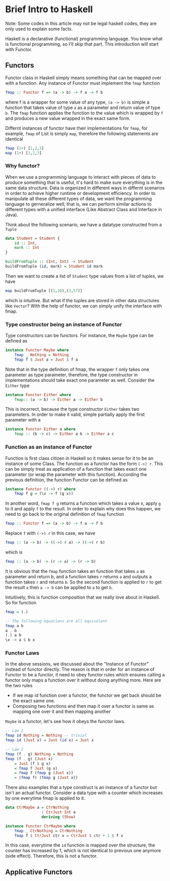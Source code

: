 # Brief Intro to Haskell
Note: Some codes in this article may not be legal haskell codes, they are only used to explain some facts.

Haskell is a declarative (functional) programming language. You know what is functional programming, so I'll skip that part. This introduction will start with Functor.

## Functors
Functor class in Haskell simply means something that can be mapped over with a function. Any instance of Functor must implement the `fmap` function
```haskell
fmap :: Functor f => (a -> b) -> f a -> f b
``` 
where f is a wrapper for some value of any type, `(a -> b)` is simple a function that takes value of type `a` as a parameter and return value of type `b`. The `fmap` function applies the function to the value which is wrapped by `f` and produces a new value wrapped in the exact same form.

Differnt instances of functor have their implementations for `fmap`, for example, `fmap` of List is simply `map`, therefore the following statements are identical
```haskell
fmap (1+) [1,2,3]
map (1+) [1,2,3]
```

### Why functor? 
When we use a programming language to interact with pieces of data to produce something that is useful, it's hard to make sure everything is in the same data structure. Data is organized in different ways in differnt scenarios in order to achieve higher runtime or development efficiency. In order to manipulate all these different types of data, we want the programming language to gerneralize well, that is, we can perform similar actions to different types with a unified interface (Like Abstract Class and  Interface in Java). 

Think about the following scenario, we have a datatype constructed from a `Tuple`

```haskell
data Student = Student {
    id :: Int,
    mark :: Int
}

buildFromTuple :: (Int, Int) -> Student
buildFromTuple (id, mark) = Student id mark
```

Then we want to create a list of `Student` type values from a list of tuples, we have

```haskell
map buildFromTuple [(1,20),(2,57)]
```
which is intuitive. But what if the tuples are stored in other data structures like `Vector`? With the help of functor, we can simply unify the interface with fmap.


### Type constructor being an instance of Functor
Type constructors can be functors. For instance, the `Maybe` type can be defined as 
```haskell
instance Functor Maybe where
    fmap _ Nothing = Nothing
    fmap f $ Just a = Just $ f a
```
Note that in the type definition of fmap, the wrapper `f` only takes one parameter as type parameter, therefore, the type constructor in implementations should take exact one parameter as well. Consider the `Either` type 
```haskell
instance Functor Either where
    fmap:: (a -> b) -> Either a -> Either b
```
This is incorrect, because the type constructor `Either` takes two parameters. In order to make it valid, simple partially apply the first parameter with a
```haskell
instance Functor Either a where
    fmap :: (b -> c) -> Either a b -> Either a c 
```

### Function as an instance of Functor
Function is first class citizen in Haskell so it makes sense for it to be an instance of some Class. The function as a functor has the form `(->) r`. This can be simply treat as application of a function that takes exact one parameter (or wrap the parameter with this function). According the previous definition, the function Functor can be defined as 
```haskell
instance Functor ((->) r) where
    fmap f g = (\x -> f (g x))
```
In another word, `fmap f g` returns a function which takes a value x, apply `g` to it and apply `f` to the result. In order to explain why does this happen, we need to go back to the original definition of `fmap` function 
```haskell
fmap :: Functor f => (a -> b) -> f a -> f b
```
Replace `f` with `(->) r` in this case, we have

```haskell
fmap :: (a -> b) -> ((->) r a) -> ((->) r b)
```
which is 
```haskell
fmap :: (a -> b) -> (r -> a) -> (r -> b)
```
It is obvious that the `fmap` function takes an function that takes `a` as parameter and return b, and a function takes `r` returns `a` and outputs a function takes `r` and returns `b`. So the second function is applied to `r` to get the result `a` then `a -> b` can be applied to `a` to get `b`.

Intuitively, this is function composition that we really love about in Haskell. So for function 
```haskell
fmap = (.)

-- The following equations are all equivalent
fmap a b
a . b
(.) a b
\x -> a $ b x
```

### Functor Laws
In the above sessions, we discussed about the "Instance of Functor" instead of functor directly. The reason is that in order for an instance of Functor to be a functor, it need to obey functor rules which ensures calling a functor only maps a function over it without doing anything more. Here are the two rules

- If we map id function over a functor, the functor we get back should be the exact same one.
- Composing two functions and then map it over a functor is same as mapping one over it and then mapping another

`Maybe` is a functor, let's see how it obeys the functor laws.
```haskell
-- Law 1
fmap id Nothing = Nothing -- trivial
fmap id (Just x) = Just (id x) = Just x

-- Law 2
fmap (f . g) Nothing = Nothing
fmap (f . g) (Just x) 
    = Just (f $ g x)
    = fmap f Just (g x)
    = fmap f (fmap g (Just x))
    = (fmap f) (fmap g (Just x))
``` 
There also examples that a type construct is an instance of a functor but isn't an actual functor. Consider a data type with a counter which increases by one everytime fmap is applied to it.

```haskell
data CtrMaybe a = CtrNothing
                | CtrJust Int a
                deriving (Show)

instance Functor CtrMaybe where 
    fmap _ CtrNothing = CtrNothing
    fmap f $ CtrJust ctr x = CtrJust $ ctr + 1 $ f x
```

In this case, everytime the `id` function is mapped over the structure, the counter has increased by 1, which is not identical to previous one anymore (side effect). Therefore, this is not a functor.

## Applicative Functors